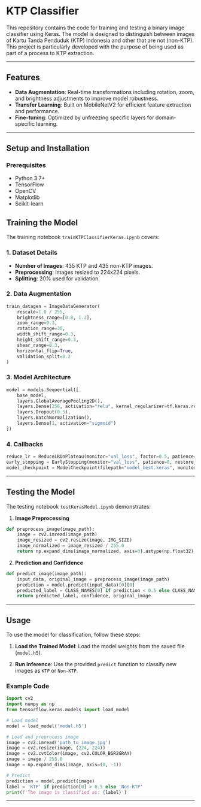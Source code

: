 
# KTP Classifier

This repository contains the code for training and testing a binary image classifier using Keras. The model is designed to distinguish between images of Kartu Tanda Penduduk (KTP) Indonesia and other that are not (non-KTP). This project is particularly developed with the purpose of being used as part of a process to KTP extraction.

---

## Features

- **Data Augmentation**: Real-time transformations including rotation, zoom, and brightness adjustments to improve model robustness.
- **Transfer Learning**: Built on MobileNetV2 for efficient feature extraction and performance.
- **Fine-tuning**: Optimized by unfreezing specific layers for domain-specific learning.

---

## Setup and Installation

### Prerequisites

- Python 3.7+
- TensorFlow
- OpenCV
- Matplotlib
- Scikit-learn


## Training the Model

The training notebook `trainKTPClassifierKeras.ipynb` covers:

### 1. **Dataset Details**
- **Number of Images**: 435 KTP and 435 non-KTP images.
- **Preprocessing**: Images resized to 224x224 pixels.
- **Splitting**: 20% used for validation.

### 2. **Data Augmentation**

```python
train_datagen = ImageDataGenerator(
    rescale=1.0 / 255,
    brightness_range=[0.8, 1.2],
    zoom_range=0.3,
    rotation_range=30,
    width_shift_range=0.3,
    height_shift_range=0.3,
    shear_range=0.3,
    horizontal_flip=True,
    validation_split=0.2
)
```

### 3. **Model Architecture**

```python
model = models.Sequential([
    base_model,
    layers.GlobalAveragePooling2D(),
    layers.Dense(256, activation="relu", kernel_regularizer=tf.keras.regularizers.l2(1e-4)),
    layers.Dropout(0.5),
    layers.BatchNormalization(),
    layers.Dense(1, activation="sigmoid")
])
```

### 4. **Callbacks**

```python
reduce_lr = ReduceLROnPlateau(monitor="val_loss", factor=0.5, patience=3, verbose=1)
early_stopping = EarlyStopping(monitor="val_loss", patience=8, restore_best_weights=True)
model_checkpoint = ModelCheckpoint(filepath="model_best.keras", monitor="val_loss", save_best_only=True, verbose=1)
```

---

## Testing the Model

The testing notebook `testKerasModel.ipynb` demonstrates:

1. **Image Preprocessing**

```python
def preprocess_image(image_path):
    image = cv2.imread(image_path)
    image_resized = cv2.resize(image, IMG_SIZE)
    image_normalized = image_resized / 255.0
    return np.expand_dims(image_normalized, axis=0).astype(np.float32), image
```

2. **Prediction and Confidence**

```python
def predict_image(image_path):
    input_data, original_image = preprocess_image(image_path)
    prediction = model.predict(input_data)[0][0]
    predicted_label = CLASS_NAMES[0] if prediction < 0.5 else CLASS_NAMES[1]
    return predicted_label, confidence, original_image
```

---


## Usage

To use the model for classification, follow these steps:

1. **Load the Trained Model**:
   Load the model weights from the saved file (`model.h5`).

2. **Run Inference**:
   Use the provided `predict` function to classify new images as `KTP` or `Non-KTP`.

### Example Code

```python
import cv2
import numpy as np
from tensorflow.keras.models import load_model

# Load model
model = load_model('model.h5')

# Load and preprocess image
image = cv2.imread('path_to_image.jpg')
image = cv2.resize(image, (224, 224))
image = cv2.cvtColor(image, cv2.COLOR_BGR2GRAY)
image = image / 255.0
image = np.expand_dims(image, axis=(0, -1))

# Predict
prediction = model.predict(image)
label = 'KTP' if prediction[0] > 0.5 else 'Non-KTP'
print(f'The image is classified as: {label}')
```

---

